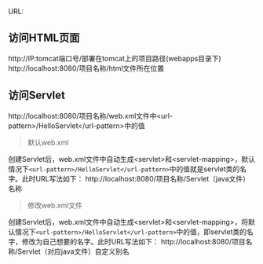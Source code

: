 

URL:

## 访问HTML页面

http://IP:tomcat端口号/部署在tomcat上的项目路径(webapps目录下)
http://localhost:8080/项目名称/html文件所在位置


## 访问Servlet
http://localhost:8080/项目名称/web.xml文件中\<url-pattern>/HelloServlet\</url-pattern>中的值

>默认web.xml

创建Servlet后，web.xml文件中自动生成\<servlet>和\<servlet-mapping>，默认情况下```<url-pattern>/HelloServlet</url-pattern>```中的值就是servlet类的名字。此时URL写法如下：
http://localhost:8080/项目名称/Servlet（java文件）名称

>修改web.xml文件

创建Servlet后，web.xml文件中自动生成\<servlet>和\<servlet-mapping>，将默认情况下```<url-pattern>/HelloServlet</url-pattern>```中的值，即servlet类的名字，修改为自己想要的名字。此时URL写法如下：
http://localhost:8080/项目名称/Servlet（对应java文件）自定义别名